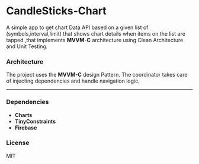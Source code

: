 # CandleSticks-Chart
A simple app to get chart Data API based on a given list of (symbols,interval,limit) that shows chart details when items on the list are tapped ,that implements **MVVM-C** architecture using Clean Architecture and Unit Testing.

### Architecture
The project uses the **MVVM-C** design Pattern.
The coordinator takes care of injecting dependencies and handle navigation logic.

--- 
### Dependencies
- **Charts**
- **TinyConstraints**
- **Firebase**


### License

MIT
